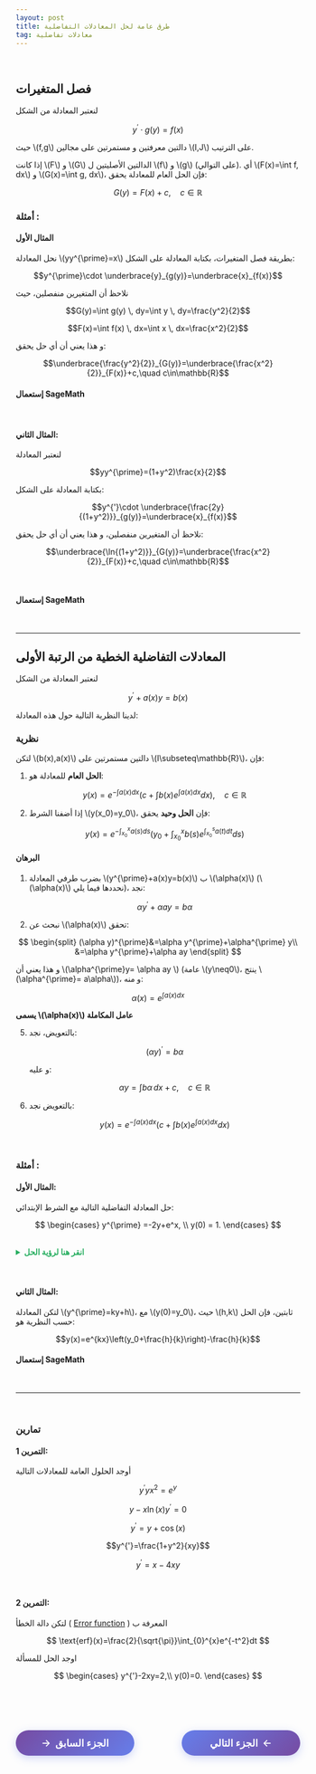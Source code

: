 ```yaml
---
layout: post
title: طرق عامة لحل المعادلات التفاضلية
tag: معادلات تفاضلية
---
```


<br>




## فصل المتغيرات

لنعتبر المعادلة من الشكل

$$y^{\prime}\cdot g(y)=f(x)$$

حيث \\(f,g\\) دالتين معرفتين و مستمرتين على مجالين \\(I,J\\) على الترتيب.

إذا كانت \\(F\\) و \\(G\\) الدالتين الأصليتين ل \\(f\\) و \\(g\\) (على التوالي). أي \\(F(x)=\int f\, dx\\) و \\(G(x)=\int g\, dx\\)، فإن الحل العام للمعادلة يحقق:

$$G(y)=F(x)+c, \quad c\in\mathbb{R}$$





### أمثلة :

#### المثال الأول


نحل المعادلة \\(yy^{\prime}=x\\) بطريقة فصل المتغيرات، بكتابة المعادلة على الشكل:

$$y^{\prime}\cdot \underbrace{y}_{g(y)}=\underbrace{x}_{f(x)}$$


نلاحظ أن المتغيرين منفصلين، حيث

$$G(y)=\int g(y) \, dy=\int y \, dy=\frac{y^2}{2}$$

$$F(x)=\int f(x) \, dx=\int x \, dx=\frac{x^2}{2}$$

و هذا يعني أن أي حل يحقق:

$$\underbrace{\frac{y^2}{2}}_{G(y)}=\underbrace{\frac{x^2}{2}}_{F(x)}+c,\quad c\in\mathbb{R}$$




#### إستعمال SageMath


<div class="sage">
  <script type="text/x-sage">
x = var("x")
y = function('y')(x) 
eq = y*diff(y,x) == x #تعريف المعادلة التفاضلية
solution = desolve(eq, y)  #حل المعادلة
print("الحل العام:")
pretty_print(solution)
  </script>
</div>

<br>


#### المثال الثاني: 

لنعتبر المعادلة 

$$yy^{\prime}=(1+y^2)\frac{x}{2}$$ 


بكتابة المعادلة على الشكل:

$$y^{'}\cdot \underbrace{\frac{2y}{(1+y^2)}}_{g(y)}=\underbrace{x}_{f(x)}$$

نلاحظ أن المتغيرين منفصلين، و هذا يعني أن أي حل يحقق:

$$\underbrace{\ln{(1+y^2)}}_{G(y)}=\underbrace{\frac{x^2}{2}}_{F(x)}+c,\quad c\in\mathbb{R}$$

<br>


#### إستعمال SageMath

<div class="sage">
  <script type="text/x-sage">
x = var("x")
y = function('y')(x)
eq = y*diff(y,x) == (1+y^2)*x/2 #تعريف المعادلة
sol1 = desolve(eq, y) #حل المعادلة
print("الحل العام:")
pretty_print(sol1)
  </script>
</div>

<br>








---






## المعادلات التفاضلية الخطية من الرتبة الأولى

لنعتبر المعادلة من الشكل

$$y^{\prime}+a(x)y=b(x)$$

لدينا النظرية التالية حول هذه المعادلة:

### نظرية

لتكن \\(b(x),a(x)\\) دالتين مستمرتين على \\(I\subseteq\mathbb{R}\\)، فإن:

1. **الحل العام** للمعادلة هو:

    $$y(x)=e^{-\int a(x)dx} \left( c+\int b(x)e^{\int a(x)dx}dx\right), \quad c\in\mathbb{R}$$

3. إذا أضفنا الشرط \\(y(x_0)=y_0\\)، فإن **الحل وحيد** يحقق:

   $$y(x)=e^{-\int_{x_0}^{x} a(s)ds} \left( y_0+\int_{x_0}^{x} b(s)e^{\int_{x_0}^{s} a(t)dt}ds\right)$$

#### البرهان

1. بضرب طرفي المعادلة \\(y^{\prime}+a(x)y=b(x)\\) ب \\(\alpha(x)\\) (\\(\alpha(x)\\) نحددها فيما يلي)، نجد:

    $$\alpha y^{\prime}+\alpha ay=b\alpha$$

3. نبحث عن \\(\alpha(x)\\) تحقق:

$$
\begin{split}
(\alpha y)^{\prime}&=\alpha y^{\prime}+\alpha^{\prime} y\\
                   &=\alpha y^{\prime}+\alpha ay
\end{split}
$$
   
   و هذا يعني أن \\(\alpha^{\prime}y= \alpha ay \\) (عامة \\(y\neq0\\)، ينتج \\(\alpha^{\prime}= a\alpha\\))، و منه:

 $$\alpha(x)=e^{\int a(x)dx}$$
   
   **يسمى \\(\alpha(x)\\) عامل المكاملة**

5. بالتعويض، نجد:

    $$(\alpha y)^{\prime}=b\alpha$$
   
   و عليه:

    $$\alpha y=\int b\alpha\, dx+c, \quad c\in\mathbb{R}$$

6. بالتعويض نجد:

   $$y(x)=e^{-\int a(x)dx} \left( c+\int b(x)e^{\int a(x)dx}dx\right)$$

<br>


### أمثلة :


#### المثال الأول: 

حل المعادلة التفاضلية التالية مع الشرط الإبتدائي:

$$
\begin{cases}
y^{\prime}  =-2y+e^x, \\
y(0) = 1.
\end{cases}
$$

<br>
<details>
  <summary style="color: #27ae60; font-weight: bold;"> انقر هنا لرؤية الحل</summary>

<br>

<b>الخطوة 1:</b> تحديد شكل المعادلة

المعادلة من الشكل: $y^{\prime} + a(x)y = b(x)$ حيث:

$$a(x) = 2, \quad b(x) = e^x $$


<b>الخطوة 2:</b> إيجاد عامل المكاملة
و هو:

$$\alpha(x) = e^{\int a(x) dx} = e^{\int 2 dx} = e^{2x}$$

<b>الخطوة 3:</b> ضرب المعادلة بعامل المكاملة

نضرب طرفي المعادلة الأصلية في $e^{2x}$:
$$e^{2x}y' + 2e^{2x}y = e^{2x} \cdot e^x = e^{3x}$$

<b>الخطوة 4:</b> ملاحظة أن الطرف الأيسر يمكن كتابته كمشتقة:


$$\frac{d}{dx}(e^{2x}y) = e^{3x}$$

هذا صحيح لأن:
$$\frac{d}{dx}(e^{2x}y) = e^{2x}y' + 2e^{2x}y$$

<b>الخطوة 5:</b>
نكامل الطرفين:

$$\int \frac{d}{dx}(e^{2x}y) dx = \int e^{3x} dx$$
$$e^{2x}y = \frac{e^{3x}}{3} + C$$

<b>الخطوة 6:</b> إيجاد الحل العام

نقسم على $e^{2x}$:
$$y(x) = \frac{e^{3x}}{3e^{2x}} + \frac{C}{e^{2x}} = \frac{e^x}{3} + Ce^{-2x}$$

<b>الخطوة 7:</b> تطبيق الشرط الابتدائي

نستخدم الشرط $y(0) = 1$:
$$y(0) = \frac{e^0}{3} + Ce^{-2 \cdot 0} = \frac{1}{3} + C = 1$$

إذن: $C = 1 - \frac{1}{3} = \frac{2}{3}$

<b>الحل النهائي:</b>
$$y(x) = \frac{e^x}{3} + \frac{2}{3}e^{-2x}$$

أو يمكن كتابته كالتالي:
$$y(x) = \frac{1}{3}(e^x + 2e^{-2x})$$

<b>التحقق:</b>

للتأكد من صحة الحل، نحسب $y^{\prime}(x)$ ونعوض في المعادلة الأصلية:
$$y'(x) = \frac{e^x}{3} - \frac{4}{3}e^{-2x}$$

نعوض في المعادلة:
$$y' + 2y = \frac{e^x}{3} - \frac{4}{3}e^{-2x} + 2\left(\frac{e^x}{3} + \frac{2}{3}e^{-2x}\right)$$
$$= \frac{e^x}{3} - \frac{4}{3}e^{-2x} + \frac{2e^x}{3} + \frac{4}{3}e^{-2x} = e^x \checkmark$$

وللشرط الابتدائي:
$$y(0) = \frac{1}{3} + \frac{2}{3} = 1 \checkmark$$

</details>
<br>



<div class="sage">
  <script type="text/x-sage">
x = var("x")
y = function('y')(x)
eq = diff(y,x) + 2*y == exp(x) #تعريف المعادلة
solution = desolve(eq, y, ics=[0, 1]) #حل المعادلة مع الشرط الإبتدائي
print("\nالحل:")
pretty_print(solution)
  </script>
</div>

<br>






#### المثال الثاني: 

لتكن المعادلة \\(y^{\prime}=ky+h\\)، مع \\(y(0)=y_0\\)، حيث \\(h,k\\) ثابتين، فإن الحل حسب النظرية هو:

$$y(x)=e^{kx}\left(y_0+\frac{h}{k}\right)-\frac{h}{k}$$

#### إستعمال SageMath

<div class="sage">
  <script type="text/x-sage">
x, k, h, y0 = var('x k h y0')
y = function('y')(x)
eq = diff(y, x) == k*y + h 
general_solution = desolve(eq, y, ivar=x)
pretty_print(general_solution)
print("\n" + "="*40)
particular_solution = desolve(eq, y, ics=[0, y0], ivar=x)# حل مع الشرط الإبتدائي

pretty_print(particular_solution)
  </script>
</div>

<br>






---

<br>

### تمارين


#### التمرين 1: 

أوجد الحلول العامة للمعادلات التالية

$$y^{'}yx^2=e^{y}$$

$$y-x\ln(x)y^{'}=0$$

$$y^{'}=y+\cos(x)$$

$$y^{'}=\frac{1+y^2}{xy}$$

$$y^{'}=x-4xy$$

<br>

#### التمرين 2: 
لتكن دالة الخطأ ( [Error function](https://en.wikipedia.org/wiki/Error_function) ) المعرفة ب

$$
\text{erf}(x)=\frac{2}{\sqrt{\pi}}\int_{0}^{x}e^{-t^2}dt
$$

اوجد الحل للمسألة

$$
\begin{cases}
y^{'}-2xy=2,\\
y(0)=0.
\end{cases}
$$















<br>

<br>




<style>
.nav-buttons {
    display: flex;
    justify-content: space-between;
    align-items: center;
    margin: 40px 0;
    gap: 20px;
}
.nav-btn {
    background: linear-gradient(135deg, #667eea, #764ba2);
    color: white;
    border: none;
    padding: 12px 30px;
    border-radius: 25px;
    font-size: 1.1rem;
    font-weight: 600;
    cursor: pointer;
    transition: all 0.3s ease;
    box-shadow: 0 4px 15px rgba(102, 126, 234, 0.3);
    text-decoration: none;
    display: inline-flex;
    align-items: center;
    min-width: 150px;
    justify-content: center;
}
.nav-btn:hover {
    transform: translateY(-2px);
    box-shadow: 0 6px 20px rgba(102, 126, 234, 0.4);
    color: white;
    text-decoration: none;
}
.prev-btn {
    background: linear-gradient(135deg, #764ba2, #667eea);
}
.next-btn {
    background: linear-gradient(135deg, #667eea, #764ba2);
}
.arrow-right {
    margin-left: 8px;
    transition: transform 0.3s ease;
}
.arrow-left {
    margin-right: 8px;
    transition: transform 0.3s ease;
}
.nav-btn:hover .arrow-right {
    transform: translateX(3px);
}
.nav-btn:hover .arrow-left {
    transform: translateX(-3px);
}
@media (max-width: 768px) {
    .nav-buttons {
        flex-direction: column;
        gap: 15px;
    }
    .nav-btn {
        width: 100%;
        max-width: 300px;
    }
}
</style>

<div class="nav-buttons">
    <a href="https://bmdz1.github.io/Diff_equa/" class="nav-btn prev-btn">
        <span class="arrow-left">→</span>الجزء السابق
    </a>
    <a href="https://bmdz1.github.io/Diff_equa2/" class="nav-btn next-btn">
        الجزء التالي<span class="arrow-right">←</span>
    </a>
</div>





